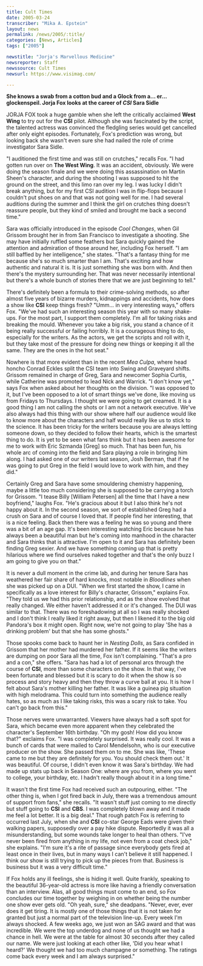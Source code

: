 ```yaml
---
title: Cult Times
date: 2005-03-24
transcriber: "Mika A. Epstein"
layout: news
permalink: /news/2005/:title/
categories: [News, Articles]
tags: ["2005"]

newstitle: "Jorja's Marvellous Medicine"
newsreporter: Staff
newssource: Cult Times
newsurl: https://www.visimag.com/

---
```

**She knows a swab from a cotton bud and a Glock from a... er... glockenspeil. Jorja Fox looks at the career of *CSI* Sara Sidle**

JORJA FOX took a huge gamble when she left the critically acclaimed **West Wing** to try out for the **CSI** pilot. Although she was fascinated by the script, the talented actress was convinced the fledgling series would get cancelled after only eight episodes. Fortunately, Fox's prediction was wrong, but looking back she wasn't even sure she had nailed the role of crime investigator Sara Sidle.

"I auditioned the first time and was still on crutches," recalls Fox. "I had gotten run over on **The West Wing**. It was an accident, obviously. We were doing the season finale and we were doing this assassination on Martin Sheen's character, and during the shooting I was supposed to hit the ground on the street, and this limo ran over my leg. I was lucky I didn't break anything, but for my first CSI audition I was in flip-flops because I couldn't put shoes on and that was not going well for me. I had several auditions during the summer and I think the girl on crutches thing doesn't reassure people, but they kind of smiled and brought me back a second time."

Sara was officially introduced in the episode *Cool Changes*, when Gil Grissom brought her in from San Francisco to investigate a shooting. She may have initially ruffled some feathers but Sara quickly gained the attention and admiration of those around her, including Fox herself. "I am still baffled by her intelligence," she states. "That's a fantasy thing for me because she's so much smarter than I am. That's exciting and how authentic and natural it is. It is just something she was born with. And then there's the mystery surrounding her. That was never necessarily intentional but there's a whole bunch of stories there that we are just beginning to tell."

There's definitely been a formula to their crime-solving methods, so after almost five years of bizarre murders, kidnappings and accidents, how does a show like **CSI** keep things fresh? "Umm... in very interesting ways," offers Fox. "We've had such an interesting season this year with so many shake-ups. For the most part, I support them completely. I'm all for taking risks and breaking the mould. Whenever you take a big risk, you stand a chance of it being really successful or failing horribly. It is a courageous thing to do, especially for the writers. As the actors, we get the scripts and roll with it, but they take most of the pressure for doing new things or keeping it all the same. They are the ones in the hot seat."

Nowhere is that more evident than in the recent *Mea Culpa*, where head honcho Conrad Eckles split the CSI team into Swing and Graveyard shifts. Grissom remained in charge of Greg, Sara and newcomer Sophia Curtis, while Catherine was promoted to lead Nick and Warrick. "I don't know yet," says Fox when asked about her thoughts on the division. "I was opposed to it, but I've been opposed to a lot of smart things we've done, like moving us from Fridays to Thursdays. I thought we were going to get creamed. It is a good thing I am not calling the shots or I am not a network executive. We've also always had this thing with our show where half our audience would like to know more about the characters and half would really like us to stick to the science. It has been tricky for the writers because you are always letting someone down, so they decided to follow their hearts, which is the smartest thing to do. It is yet to be seen what fans think but it has been awesome for me to work with Eric Szmanda [Greg] so much. That has been fun, his whole arc of coming into the field and Sara playing a role in bringing him along. I had asked one of our writers last season, Josh Berman, that if he was going to put Greg in the field I would love to work with him, and they did."

Certainly Greg and Sara have some smouldering chemistry happening, maybe a little too much considering she is supposed to be carrying a torch for Grissom. "I tease Billy [William Petersen] all the time that I have a new boyfriend," laughs Fox. "He's gracious about it but I also think he's not happy about it. In the second season, we sort of established Greg had a crush on Sara and of course I loved that. If people find her interesting, that is a nice feeling. Back then there was a feeling he was so young and there was a bit of an age gap. It's been interesting watching Eric because he has always been a beautiful man but he's coming into manhood in the character and Sara thinks that is attractive. I'm open to it and Sara has definitely been finding Greg sexier. And we have something coming up that is pretty hilarious where we find ourselves naked together and that's the only buzz I am going to give you on that."

It is never a dull moment in the crime lab, and during her tenure Sara has weathered her fair share of hard knocks, most notable in *Bloodlines* when she was picked up on a DUI. "When we first started the show, I came in specifically as a love interest for Billy's character, Grissom," explains Fox. "They told us we had this prior relationship, and as the show evolved that really changed. We either haven't addressed it or it's changed. The DUI was similar to that. There was no foreshadowing at all so I was really shocked and I don't think I really liked it right away, but then I likened it to the big old Pandora's box it might open. Right now, we're not going to play 'She has a drinking problem' but that she has some ghosts."

Those spooks come back to haunt her in *Nesting Dolls*, as Sara confided in Grissom that her mother had murdered her father. If it seems like the writers are dumping on poor Sara all the time, Fox isn't complaining. "That's a pro and a con," she offers. "Sara has had a lot of personal arcs through the course of **CSI**, more than some characters on the show. In that way, I've been fortunate and blessed but it is scary to do it when the show is so process and story heavy and then they throw a curve ball at you. It is how I felt about Sara's mother killing her father. It was like a guinea pig situation with high melodrama. This could turn into something the audience really hates, so as much as I like taking risks, this was a scary risk to take. You can't go back from this."

Those nerves were unwarranted. Viewers have always had a soft spot for Sara, which became even more apparent when they celebrated the character's September 16th birthday. "Oh my gosh! How did you know that?" exclaims Fox. "I was completely surprised. It was really cool. It was a bunch of cards that were mailed to Carol Mendelsohn, who is our executive producer on the show. She passed them on to me. She was like, 'These came to me but they are definitely for you. You should check them out.' It was beautiful. Of course, I didn't even know it was Sara's birthday. We had made up stats up back in Season One: where are you from, where you went to college, your birthday, etc. I hadn't really though about it in a long time."

It wasn't the first time Fox had received such an outpouring, either. "The other thing is, when I got fired back in July, there was a tremendous amount of support from fans," she recalls. "It wasn't stuff just coming to me directly but stuff going to **CSI** and **CBS**. I was completely blown away and it made me feel a lot better. It is a big deal." That rough patch Fox is referring to occurred last July, when she and **CSI** co-star George Eads were given their walking papers, supposedly over a pay hike dispute. Reportedly it was all a misunderstanding, but some wounds take longer to heal than others. "I've never been fired from anything in my life, not even from a coat check job," she explains. "I'm sure it's a rite of passage since everybody gets fired at least once in their lives, but in many ways I can't believe it still happened. I think our show is still trying to pick up the pieces from that. Business is business but it was a very difficult time."

If Fox holds any ill feelings, she is hiding it well. Quite frankly, speaking to the beautiful 36-year-old actress is more like having a friendly conversation than an interview. Alas, all good things must come to an end, so Fox concludes our time together by weighing in on whether being the number one show ever gets old. "Oh yeah, sure," she deadpans. "Never, ever, ever does it get tiring. It is mostly one of those things that it is not taken for granted but just a normal part of the television line-up. Every week I'm always shocked. A few weeks ago, we just won an SAG award and that was incredible. We were the top underdog and none of us thought we had a chance in hell. We were at the table for almost 30 seconds after they called our name. We were just looking at each other like, 'Did you hear what I heard?' We thought we had too much champagne or something. The ratings come back every week and I am always surprised."
